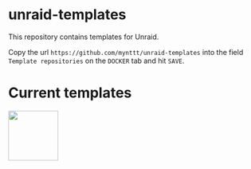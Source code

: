 # unraid-templates


This repository contains templates for Unraid.

Copy the url `https://github.com/mynttt/unraid-templates` into the field `Template repositories` on the `DOCKER` tab and hit `SAVE`.

# Current templates

<a href="https://github.com/mynttt/UpdateTool/"><img src="https://raw.githubusercontent.com/mynttt/UpdateTool/master/img/icon.png" width="100" /></a>
